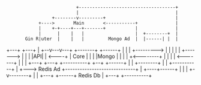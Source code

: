                               +------------------------------------+
                              |                                    |
                     +--------v---------+                          |
                +---->       Main       <-----------+              |
                |    +-+----+---+-------+           |              |
                |      |    |   |                   |  +--------+  |
           Gin R|uter  |    |   |         Mongo Ad  |  |------| |  |
+---+         +---+    | +--v---v---+       +-------+  +------+ |  |
|   +--------->   |    | |          |       |  +------->      | |  |
|API|         |   <----+ |   Core   |       |  |       |Mongo | |  |
|   +<--------+   |      |          |       |  <-------+      | |  |
+---+         +---+      +----------+       +--+       +------+ |  |
                                                       +--------+  |
                                                                   |
                         +-----------+                             |
                     +--->  Redis Ad +-----------------------------+
                     |   +----+------+
                     |        |
                     |      +-v--------+
                     |      |      +---+
                     +------+ Redis Db
                            |      +---+
                            +----------+
